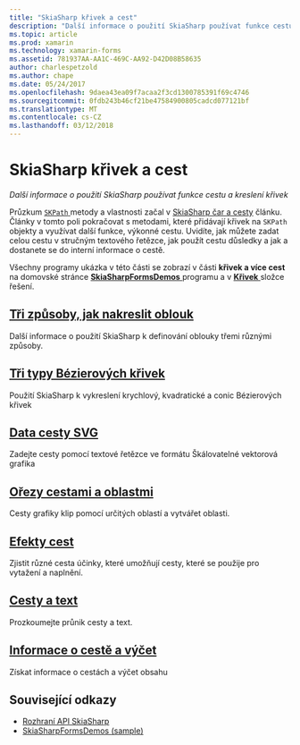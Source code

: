 ```yaml
---
title: "SkiaSharp křivek a cest"
description: "Další informace o použití SkiaSharp používat funkce cestu a kreslení křivek"
ms.topic: article
ms.prod: xamarin
ms.technology: xamarin-forms
ms.assetid: 781937AA-AA1C-469C-AA92-D42D08B58635
author: charlespetzold
ms.author: chape
ms.date: 05/24/2017
ms.openlocfilehash: 9daea43ea09f7acaa2f3cd1300785391f69c4746
ms.sourcegitcommit: 0fdb243b46cf21be47584900805cadcd077121bf
ms.translationtype: MT
ms.contentlocale: cs-CZ
ms.lasthandoff: 03/12/2018
---
```

# <a name="skiasharp-curves-and-paths"></a>SkiaSharp křivek a cest

_Další informace o použití SkiaSharp používat funkce cestu a kreslení křivek_

Průzkum [ `SKPath` ](https://developer.xamarin.com/api/type/SkiaSharp.SKPath/) metody a vlastnosti začal v [SkiaSharp čar a cesty](~/xamarin-forms/user-interface/graphics/skiasharp/paths/index.md) článku. Články v tomto poli pokračovat s metodami, které přidávají křivek na `SKPath` objekty a využívat další funkce, výkonné cestu. Uvidíte, jak můžete zadat celou cestu v stručným textového řetězce, jak použít cestu důsledky a jak a dostanete se do interní informace o cestě.

Všechny programy ukázka v této části se zobrazí v části **křivek a více cest** na domovské stránce [ **SkiaSharpFormsDemos** ](https://developer.xamarin.com/samples/xamarin-forms/SkiaSharpForms/SkiaSharpFormsDemos/) programu a v [ **Křivek** ](https://github.com/xamarin/xamarin-forms-samples/tree/master/SkiaSharpForms/SkiaSharpFormsDemos/SkiaSharpFormsDemos/SkiaSharpFormsDemos/Curves) složce řešení.

## <a name="three-ways-to-draw-an-arcarcsmd"></a>[Tři způsoby, jak nakreslit oblouk](arcs.md)

Další informace o použití SkiaSharp k definování oblouky třemi různými způsoby.

## <a name="three-types-of-bzier-curvesbeziersmd"></a>[Tři typy Bézierových křivek](beziers.md)

Použití SkiaSharp k vykreslení krychlový, kvadratické a conic Bézierových křivek

## <a name="svg-path-datapath-datamd"></a>[Data cesty SVG](path-data.md)

Zadejte cesty pomocí textové řetězce ve formátu Škálovatelné vektorová grafika

## <a name="clipping-with-paths-and-regionsclippingmd"></a>[Ořezy cestami a oblastmi](clipping.md)

Cesty grafiky klip pomocí určitých oblastí a vytvářet oblasti.

## <a name="path-effectseffectsmd"></a>[Efekty cest](effects.md)

Zjistit různé cesta účinky, které umožňují cesty, které se použije pro vytažení a naplnění.

## <a name="paths-and-texttext-pathsmd"></a>[Cesty a text](text-paths.md)

Prozkoumejte průnik cesty a text.

## <a name="path-information-and-enumerationinformationmd"></a>[Informace o cestě a výčet](information.md)

Získat informace o cestách a výčet obsahu


## <a name="related-links"></a>Související odkazy

- [Rozhraní API SkiaSharp](https://developer.xamarin.com/api/root/SkiaSharp/)
- [SkiaSharpFormsDemos (sample)](https://developer.xamarin.com/samples/xamarin-forms/SkiaSharpForms/SkiaSharpFormsDemos/)
